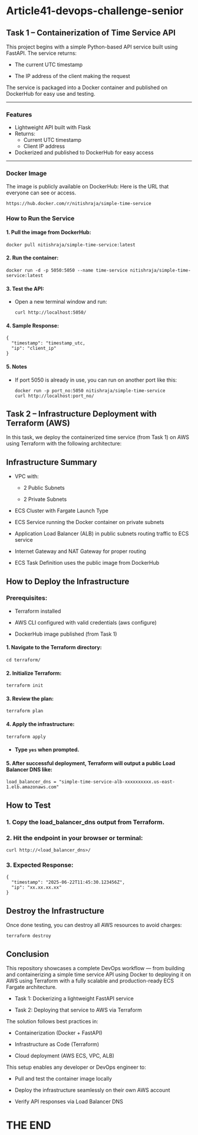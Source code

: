 # Article41-devops-challenge-senior

## Task 1 – Containerization of Time Service API

This project begins with a simple Python-based API service built using FastAPI. The service returns:

- The current UTC timestamp

- The IP address of the client making the request

The service is packaged into a Docker container and published on DockerHub for easy use and testing.

---

### Features

- Lightweight API built with Flask
- Returns:
  - Current UTC timestamp
  - Client IP address
- Dockerized and published to DockerHub for easy access

---

### Docker Image

The image is publicly available on DockerHub:
Here is the URL that everyone can see or access.
```
https://hub.docker.com/r/nitishraja/simple-time-service
```
### How to Run the Service
#### 1. Pull the image from DockerHub:
```
docker pull nitishraja/simple-time-service:latest
```
#### 2. Run the container:
```
docker run -d -p 5050:5050 --name time-service nitishraja/simple-time-service:latest
```
#### 3. Test the API:
  - Open a new terminal window and run:
      ```
      curl http://localhost:5050/
      ```
#### 4. Sample Response:
```
{
  "timestamp": "timestamp_utc,
  "ip": "client_ip"
}
```
#### 5. Notes
  - If port 5050 is already in use, you can run on another port like this:
    ```
    docker run -p port_no:5050 nitishraja/simple-time-service
    curl http://localhost:port_no/
    ```
## Task 2 – Infrastructure Deployment with Terraform (AWS)

In this task, we deploy the containerized time service (from Task 1) on AWS using Terraform with the following architecture:

## Infrastructure Summary
  - VPC with:

    - 2 Public Subnets

    - 2 Private Subnets

  - ECS Cluster with Fargate Launch Type

  - ECS Service running the Docker container on private subnets

  - Application Load Balancer (ALB) in public subnets routing traffic to ECS service

  - Internet Gateway and NAT Gateway for proper routing

  - ECS Task Definition uses the public image from DockerHub

## How to Deploy the Infrastructure
### Prerequisites:

  - Terraform installed

  - AWS CLI configured with valid credentials (aws configure)

  - DockerHub image published (from Task 1)

#### 1. Navigate to the Terraform directory:
```
cd terraform/
```
#### 2. Initialize Terraform:
```
terraform init
```
#### 3. Review the plan:
```
terraform plan
```
#### 4. Apply the infrastructure:
```
terraform apply
```
  - #### Type ``` yes ``` when prompted.

#### 5. After successful deployment, Terraform will output a public Load Balancer DNS like:
```
load_balancer_dns = "simple-time-service-alb-xxxxxxxxxx.us-east-1.elb.amazonaws.com"
```

##  How to Test
### 1. Copy the load_balancer_dns output from Terraform.
### 2. Hit the endpoint in your browser or terminal:
```
curl http://<load_balancer_dns>/
```
### 3. Expected Response:
```
{
  "timestamp": "2025-06-22T11:45:30.123456Z",
  "ip": "xx.xx.xx.xx"
}
```
## Destroy the Infrastructure
Once done testing, you can destroy all AWS resources to avoid charges:
```
terraform destroy
```
## Conclusion
This repository showcases a complete DevOps workflow — from building and containerizing a simple time service API using Docker to deploying it on AWS using Terraform with a fully scalable and production-ready ECS Fargate architecture.

  - Task 1: Dockerizing a lightweight FastAPI service

  - Task 2: Deploying that service to AWS via Terraform

The solution follows best practices in:

  - Containerization (Docker + FastAPI)

  - Infrastructure as Code (Terraform)

  - Cloud deployment (AWS ECS, VPC, ALB)

This setup enables any developer or DevOps engineer to:

  - Pull and test the container image locally

  - Deploy the infrastructure seamlessly on their own AWS account

  - Verify API responses via Load Balancer DNS

# THE END

